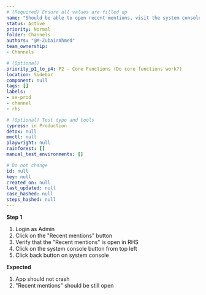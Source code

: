 ```yaml
---
# (Required) Ensure all values are filled up
name: "Should be able to open recent mentions, visit the system console and come back without issues"
status: Active
priority: Normal
folder: Channels
authors: "@M-ZubairAhmed"
team_ownership: 
- Channels

# (Optional)
priority_p1_to_p4: P2 - Core Functions (Do core functions work?)
location: Sidebar
component: null
tags: []
labels:
- se-prod
- channel
- rhs

# (Optional) Test type and tools
cypress: in Production
detox: null
mmctl: null
playwright: null
rainforest: []
manual_test_environments: []

# Do not change
id: null
key: null
created_on: null
last_updated: null
case_hashed: null
steps_hashed: null
---
```


**Step 1**

1. Login as Admin
1. Click on the "Recent mentions" button
1. Verify that the "Recent mentions" is open in RHS
1. Click on the system console button from top left
1. Click back button on system console


**Expected**

1. App should not crash
1. "Recent mentions" should be still open